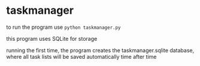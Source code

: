 # taskmanager

to run the program use `python taskmanager.py`

this program uses SQLite for storage

running the first time, the program creates the taskmanager.sqlite database, where all task lists will be saved automatically time after time
